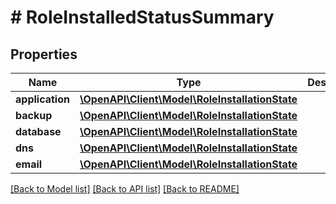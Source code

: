 # # RoleInstalledStatusSummary

## Properties

Name | Type | Description | Notes
------------ | ------------- | ------------- | -------------
**application** | [**\OpenAPI\Client\Model\RoleInstallationState**](RoleInstallationState.md) |  | [optional]
**backup** | [**\OpenAPI\Client\Model\RoleInstallationState**](RoleInstallationState.md) |  | [optional]
**database** | [**\OpenAPI\Client\Model\RoleInstallationState**](RoleInstallationState.md) |  | [optional]
**dns** | [**\OpenAPI\Client\Model\RoleInstallationState**](RoleInstallationState.md) |  | [optional]
**email** | [**\OpenAPI\Client\Model\RoleInstallationState**](RoleInstallationState.md) |  | [optional]

[[Back to Model list]](../../README.md#models) [[Back to API list]](../../README.md#endpoints) [[Back to README]](../../README.md)
